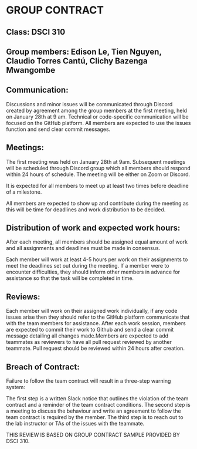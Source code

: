 # GROUP CONTRACT 

## Class: DSCI 310 

## Group members: Edison Le, Tien Nguyen, Claudio Torres Cantú, Clichy Bazenga Mwangombe

## Communication: 

Discussions and minor issues will be communicated through Discord created by agreement among the group members at the first meeting, held on January 28th at 9 am. 
Technical or code-specific communication will be focused on the GitHub platform. All members are expected to use the issues function and send clear commit messages.

## Meetings: 

The first meeting was held on January 28th at 9am. Subsequent meetings will be scheduled through Discord group which all members should respond within 24 hours of schedule. The meeting will be either on Zoom or Discord.

It is expected for all members to meet up at least two times before deadline of a milestone. 

All members are expected to show up and contribute during the meeting as this will be time for deadlines and work distribution to be decided. 

## Distribution of work and expected work hours: 

After each meeting, all members should be assigned equal amount of work and all assignments and deadlines must be made in consensus. 

Each member will work at least 4-5 hours per work on their assignments to meet the deadlines set out during the meeting. If a member were to encounter difficulties, they should inform other members in advance for assistance so that the task will be completed in time. 

## Reviews: 

Each member will work on their assigned work individually, if any code issues arise then they should refer to the GitHub platform communicate that with the team members for assistance. After each work session, members are expected to commit their work to Github and send a clear commit message detailing all changes made.Members are expected to add teammates as reviewers to have all pull request reviewed by another teammate. Pull request should be reviewed within 24 hours after creation.

## Breach of Contract: 

Failure to follow the team contract will result in a three-step warning system:

The first step is a written Slack notice that outlines the violation of the team contract and a reminder of the team contract conditions.
The second step is a meeting to discuss the behaviour and write an agreement to follow the team contract is required by the member.
The third step is to reach out to the lab instructor or TAs of the issues with the teammate. 



THIS REVIEW IS BASED ON GROUP CONTRACT SAMPLE PROVIDED BY DSCI 310. 